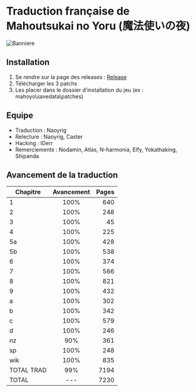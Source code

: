 # Traduction française de Mahoutsukai no Yoru (魔法使いの夜) 

![Banniere](https://github.com/IDerr/mahoyo-french/raw/master/images/banniere.jpg)

## Installation

1. Se rendre sur la page des releases : [Release](https://github.com/IDerr/mahoyo-french/releases)
2. Télécharger les 3 patchs
3. Les placer dans le dossier d'installation du jeu (ex : mahoyo\savedata\patches)

## Equipe

- Traduction    : Naoyrig
- Relecture     : Naoyrig, Caster
- Hacking       : IDerr
- Remerciements : Nodamin, Atlas, N-harmonia, Elfy, Yokathaking, Shipanda

## Avancement de la traduction

| Chapitre      | Avancement  | Pages |
| ------------- |:-----------:| -----:|
| 1             | 100%        | 640     |
| 2             | 100%        | 248     |
| 3             | 100%        | 45      |
| 4             | 100%        | 225     |
| 5a            | 100%        | 428     |
| 5b            | 100%        | 538     |
| 6             | 100%        | 374     |
| 7             | 100%        | 566     |
| 8             | 100%        | 821     |
| 9             | 100%        | 432     |
| a             | 100%        | 302     |
| b             | 100%        | 342     |
| c             | 100%        | 579     |
| d             | 100%        | 246     |
| nz            | 90%         | 361     |
| sp            | 100%        | 248     |
| wik           | 100%        | 835     |
| TOTAL TRAD    | 99%         | 7194    |
| TOTAL         | ---         | 7230    |
